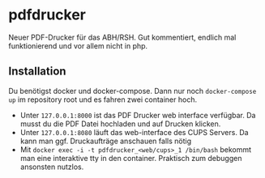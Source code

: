 # pdfdrucker
Neuer PDF-Drucker für das ABH/RSH. Gut kommentiert, endlich mal funktionierend und vor allem nicht in php.

## Installation
Du benötigst docker und docker-compose. 
Dann nur noch ``docker-compose up`` im repository root und es fahren zwei container hoch. 
- Unter ``127.0.0.1:8000`` ist das PDF Drucker web interface verfügbar. Da musst du die PDF 
Datei hochladen und auf Drucken klicken.
- Unter ``127.0.0.1:8080`` läuft das web-interface des CUPS Servers. Da kann man ggf. Druckaufträge
anschauen falls nötig
- Mit  ``docker exec -i -t pdfdrucker_<web/cups>_1 /bin/bash`` bekommt man eine interaktive
tty in den container. Praktisch zum debuggen ansonsten nutzlos.